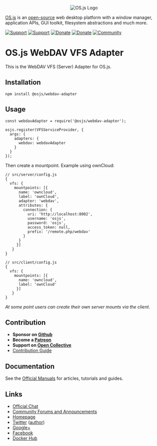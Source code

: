 <p align="center">
  <img alt="OS.js Logo" src="https://raw.githubusercontent.com/os-js/gfx/master/logo-big.png" />
</p>

[OS.js](https://www.os-js.org/) is an [open-source](https://raw.githubusercontent.com/os-js/OS.js/master/LICENSE) web desktop platform with a window manager, application APIs, GUI toolkit, filesystem abstractions and much more.

[![Support](https://img.shields.io/badge/patreon-support-orange.svg)](https://www.patreon.com/user?u=2978551&ty=h&u=2978551)
[![Support](https://img.shields.io/badge/opencollective-donate-red.svg)](https://opencollective.com/osjs)
[![Donate](https://img.shields.io/badge/liberapay-donate-yellowgreen.svg)](https://liberapay.com/os-js/)
[![Donate](https://img.shields.io/badge/paypal-donate-yellow.svg)](https://paypal.me/andersevenrud)
[![Community](https://img.shields.io/badge/join-community-green.svg)](https://community.os-js.org/)

# OS.js WebDAV VFS Adapter

This is the WebDAV VFS (Server) Adapter for OS.js.

## Installation

```
npm install @osjs/webdav-adapter
```

## Usage

```
const webdavAdapter = require('@osjs/webdav-adapter');

osjs.register(VFSServiceProvider, {
  args: {
    adapters: {
      webdav: webdavAdapter
    }
  }
});
```

Then create a mountpoint. Example using ownCloud:

```
// src/server/config.js
{
  vfs: {
    mountpoints: [{
      name: 'owncloud',
      label: 'ownCloud',
      adapter: 'webdav',
      attributes: {
        connection: {
          uri: 'http://localhost:8002',
          username: 'osjs',
          password: 'osjs',
          access_token: null,
          prefix: '/remote.php/webdav'
        }
      }
     }]
   }
}

// src/client/config.js
{
  vfs: {
    mountpoints: [{
      name: 'owncloud',
      label: 'ownCloud'
     }]
   }
}
```

*At some point users can create their own server mounts via the client*.

## Contribution

* **Sponsor on [Github](https://github.com/sponsors/andersevenrud)**
* **Become a [Patreon](https://www.patreon.com/user?u=2978551&ty=h&u=2978551)**
* **Support on [Open Collective](https://opencollective.com/osjs)**
* [Contribution Guide](https://github.com/os-js/OS.js/blob/master/CONTRIBUTING.md)

## Documentation

See the [Official Manuals](https://manual.os-js.org/v3/) for articles, tutorials and guides.

## Links

* [Official Chat](https://gitter.im/os-js/OS.js)
* [Community Forums and Announcements](https://community.os-js.org/)
* [Homepage](https://os-js.org/)
* [Twitter](https://twitter.com/osjsorg) ([author](https://twitter.com/andersevenrud))
* [Google+](https://plus.google.com/b/113399210633478618934/113399210633478618934)
* [Facebook](https://www.facebook.com/os.js.org)
* [Docker Hub](https://hub.docker.com/u/osjs/)
